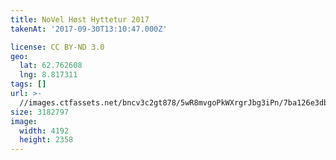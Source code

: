 ```yaml
---
title: NoVel Høst Hyttetur 2017
takenAt: '2017-09-30T13:10:47.000Z'

license: CC BY-ND 3.0
geo:
  lat: 62.762608
  lng: 8.817311
tags: []
url: >-
  //images.ctfassets.net/bncv3c2gt878/5wR8mvgoPkWXrgrJbg3iPn/7ba126e3db4c93e3821f3aadadc505e6/novel-hst-hyttetur-2017_23585120038_o
size: 3182797
image:
  width: 4192
  height: 2358
---
```

